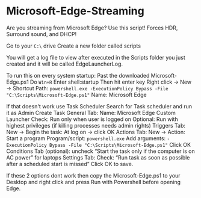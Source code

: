 # Microsoft-Edge-Streaming
Are you streaming from Microsoft Edge? Use this script! Forces HDR, Surround sound, and DHCP!

Go to your `C:\` drive
Create a new folder called scripts

You will get a log file to view after executed in the Scripts folder you just created and it will be called EdgeLauncherLog.

To run this on every system startup:
Past the downloaded Microsoft-Edge.ps1
Do `Win+R`
Enter shell:startup
Then hit enter key
Right click → New → Shortcut
Path: `powershell.exe -ExecutionPolicy Bypass -File "C:\Scripts\Microsoft-Edge.ps1"`
Name: Microsoft Edge

If that doesn't work use Task Scheduler
Search for Task scheduler and run it as Admin
Create Task
General Tab:
Name: Microsoft Edge Custom Launcher
Check: Run only when user is logged on
Optional: Run with highest privileges (if killing processes needs admin rights)
Triggers Tab:
New → Begin the task: At log on → click OK
Actions Tab:
New → Action: Start a program
Program/script:
`powershell.exe`
Add arguments:
`-ExecutionPolicy Bypass -File "C:\Scripts\Microsoft-Edge.ps1"`
Click OK
Conditions Tab (optional): uncheck “Start the task only if the computer is on AC power” for laptops
Settings Tab:
Check: “Run task as soon as possible after a scheduled start is missed”
Click OK to save.

If these 2 options dont work then copy the Microsoft-Edge.ps1 to your Desktop and right click and press Run with Powershell before opening Edge.
